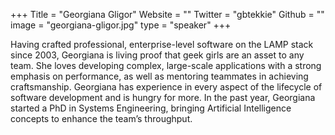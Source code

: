 +++
Title = "Georgiana Gligor"
Website = ""
Twitter = "gbtekkie"
Github = ""
image = "georgiana-gligor.jpg"
type = "speaker"
+++

Having crafted professional, enterprise-level software on the LAMP stack since 2003,
Georgiana is living proof that geek girls are an asset to any team. She loves developing
complex, large-scale applications with a strong emphasis on performance, as well as
mentoring teammates in achieving craftsmanship. Georgiana has experience in every aspect
of the lifecycle of software development and is hungry for more. In the past year,
Georgiana started a PhD in Systems Engineering, bringing Artificial Intelligence concepts
to enhance the team’s throughput.
